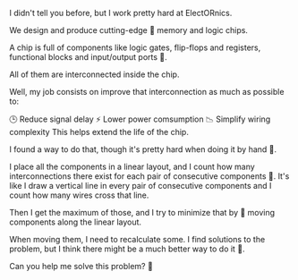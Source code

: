 I didn't tell you before, but I work pretty hard at ElectORnics.

We design and produce cutting-edge 💾 memory and logic chips.

A chip is full of components like logic gates, flip-flops and registers, functional blocks and input/output ports 🔌.

All of them are interconnected inside the chip.

Well, my job consists on improve that interconnection as much as possible to:

🕒 Reduce signal delay
⚡ Lower power comsumption
📉 Simplify wiring complexity
This helps extend the life of the chip.

I found a way to do that, though it's pretty hard when doing it by hand 🤯.

I place all the components in a linear layout, and I count how many interconnections there exist for each pair of consecutive components 🧮. It's like I draw a vertical line in every pair of consecutive components and I count how many wires cross that line.

Then I get the maximum of those, and I try to minimize that by 🔀 moving components along the linear layout.

When moving them, I need to recalculate some. I find solutions to the problem, but I think there might be a much better way to do it 🤔.

Can you help me solve this problem? 🧩
